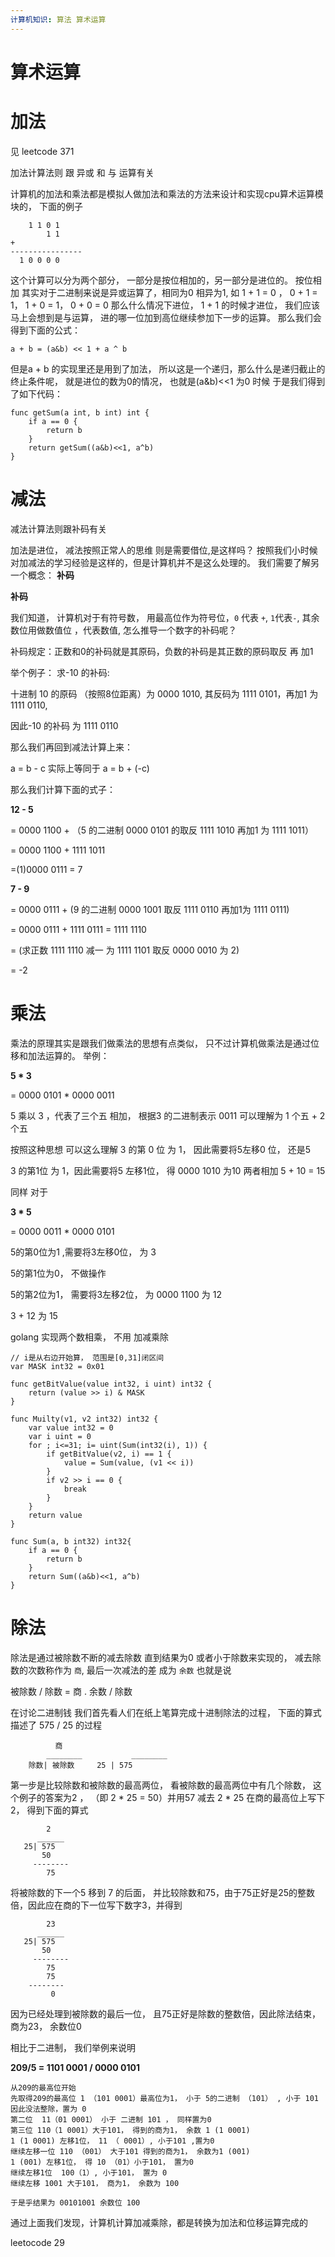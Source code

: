 ```yaml
---
计算机知识: 算法 算术运算
---
```


# 算术运算

# 加法

见 leetcode 371

加法计算法则 跟 异或 和 与 运算有关

计算机的加法和乘法都是模拟人做加法和乘法的方法来设计和实现cpu算术运算模块的， 下面的例子

```text
    1 1 0 1
        1 1
+
----------------
  1 0 0 0 0
```

这个计算可以分为两个部分， 一部分是按位相加的，另一部分是进位的。 按位相加 其实对于二进制来说是异或运算了，相同为0 相异为1, 如 1 + 1 = 0 ， 0 + 1 = 1， 1 + 0 = 1， 0 + 0 = 0 那么什么情况下进位， 1 + 1 的时候才进位， 我们应该马上会想到是与运算， 进的哪一位加到高位继续参加下一步的运算。 那么我们会得到下面的公式：

`a + b = (a&b) << 1 + a ^ b`

但是a + b 的实现里还是用到了加法， 所以这是一个递归，那么什么是递归截止的终止条件呢， 就是进位的数为0的情况， 也就是\(a&b\)&lt;&lt;1 为0 时候 于是我们得到了如下代码：

```text
func getSum(a int, b int) int {
    if a == 0 {
        return b
    }
    return getSum((a&b)<<1, a^b)
}
```

# 减法

减法计算法则跟补码有关

加法是进位， 减法按照正常人的思维 则是需要借位,是这样吗？ 按照我们小时候对加减法的学习经验是这样的，但是计算机并不是这么处理的。 我们需要了解另一个概念： **补码**

**补码** 

我们知道， 计算机对于有符号数， 用最高位作为符号位，`0` 代表 `+`, `1`代表`-`, 其余数位用做数值位 ，代表数值, 怎么推导一个数字的补码呢？ 

补码规定：正数和0的补码就是其原码，负数的补码是其正数的原码取反 再 加1 

举个例子： 求-10 的补码: 

十进制 10 的原码 （按照8位距离）为 0000 1010, 其反码为 1111 0101，再加1 为 1111 0110, 

因此-10 的补码 为 1111 0110 

那么我们再回到减法计算上来： 

a = b - c 实际上等同于 a = b + \(-c\) 

那么我们计算下面的式子：

**12 - 5** 

= 0000 1100 + （5 的二进制 0000 0101 的取反 1111 1010 再加1 为 1111 1011） 

= 0000 1100 + 1111 1011 

=\(1\)0000 0111 = 7



**7 - 9**

= 0000 0111 + \(9 的二进制 0000 1001 取反 1111 0110 再加1为 1111 0111\) 

= 0000 0111 + 1111 0111 = 1111 1110 

= \(求正数 1111 1110 减一 为 1111 1101 取反 0000 0010 为 2\) 

= -2

# 乘法

乘法的原理其实是跟我们做乘法的思想有点类似， 只不过计算机做乘法是通过位移和加法运算的。 举例：

**5 \* 3**

= 0000 0101 \* 0000 0011

5 乘以 3 ，代表了三个五 相加， 根据3 的二进制表示 0011 可以理解为 1 个五 + 2个五 

按照这种思想 可以这么理解 3 的第 0 位 为 1， 因此需要将5左移0 位， 还是5   

3 的第1位 为 1，因此需要将5 左移1位， 得 0000 1010 为10 两者相加 5 + 10 = 15

同样 对于

**3 \* 5**

= 0000 0011  \* 0000 0101

5的第0位为1 ,需要将3左移0位， 为 3

5的第1位为0， 不做操作

5的第2位为1， 需要将3左移2位， 为 0000 1100 为 12

3 + 12 为 15

golang 实现两个数相乘， 不用 加减乘除

```text
// i是从右边开始算， 范围是[0,31]闭区间
var MASK int32 = 0x01

func getBitValue(value int32, i uint) int32 {
    return (value >> i) & MASK
}

func Muilty(v1, v2 int32) int32 {
    var value int32 = 0
    var i uint = 0
    for ; i<=31; i= uint(Sum(int32(i), 1)) {
        if getBitValue(v2, i) == 1 {
            value = Sum(value, (v1 << i))
        }
        if v2 >> i == 0 {
            break
        }
    }
    return value
}

func Sum(a, b int32) int32{
    if a == 0 {
        return b
    }
    return Sum((a&b)<<1, a^b)
}
```

# 除法
除法是通过被除数不断的减去除数 直到结果为0 或者小于除数来实现的， 减去除数的次数称作为 `商`, 最后一次减法的差 成为 `余数` 也就是说 

被除数 / 除数 = 商 . 余数 / 除数

在讨论二进制钱 我们首先看人们在纸上笔算完成十进制除法的过程， 下面的算式 描述了 575 / 25 的过程

```
		  商
		________		   ________
	除数| 被除数		25 | 575

``` 

第一步是比较除数和被除数的最高两位， 看被除数的最高两位中有几个除数， 这个例子的答案为2  ， （即 2 \* 25 = 50）并用57 减去 2 \* 25 在商的最高位上写下2， 得到下面的算式

```
		2
	  ______
   25| 575
	   50
	 --------
		75
```

将被除数的下一个5 移到 7 的后面， 并比较除数和75，由于75正好是25的整数倍，因此应在商的下一位写下数字3，并得到

```
		23
	  ______
   25| 575
	   50
	 --------
		75
		75
	--------
	     0
```

因为已经处理到被除数的最后一位， 且75正好是除数的整数倍，因此除法结束，商为23， 余数位0

相比于二进制， 我们举例来说明

**209/5 = 1101 0001 / 0000 0101**

```
从209的最高位开始
先取得209的最高位 1 （101 0001）最高位为1， 小于 5的二进制 （101） , 小于 101 因此没法整除，置为 0
第二位  11（01 0001） 小于 二进制 101 ， 同样置为0
第三位 110（1 0001）大于101， 得到的商为1， 余数 1 (1 0001)
1 (1 0001) 左移1位， 11 （ 0001）, 小于101 ,置为0
继续左移一位 110 （001） 大于101 得到的商为1， 余数为1 (001)
1 (001) 左移1位， 得 10 （01）小于101， 置为0
继续左移1位  100（1）, 小于101， 置为 0
继续左移 1001 大于101， 商为1， 余数为 100

于是乎结果为 00101001 余数位 100

```

通过上面我们发现，计算机计算加减乘除，都是转换为加法和位移运算完成的

leetocode 29



















